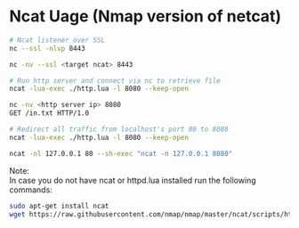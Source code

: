 # Ncat Uage (Nmap version of netcat)

```bash
# Ncat listener over SSL
nc --ssl -nlvp 8443

nc -nv --ssl <target ncat> 8443
```

```bash
# Run http server and connect via nc to retrieve file
ncat -lua-exec ./http.lua -l 8080 --keep-open

nc -nv <http server ip> 8080
GET /in.txt HTTP/1.0
```

```bash
# Redirect all traffic from localhost's port 80 to 8080 
ncat -lua-exec ./http.lua -l 8080 --keep-open

ncat -nl 127.0.0.1 80 --sh-exec "ncat -n 127.0.0.1 8080"
```

Note:  
In case you do not have ncat or httpd.lua installed run the following commands:
```bash
sudo apt-get install ncat
wget https://raw.githubusercontent.com/nmap/nmap/master/ncat/scripts/httpd.lua
```
